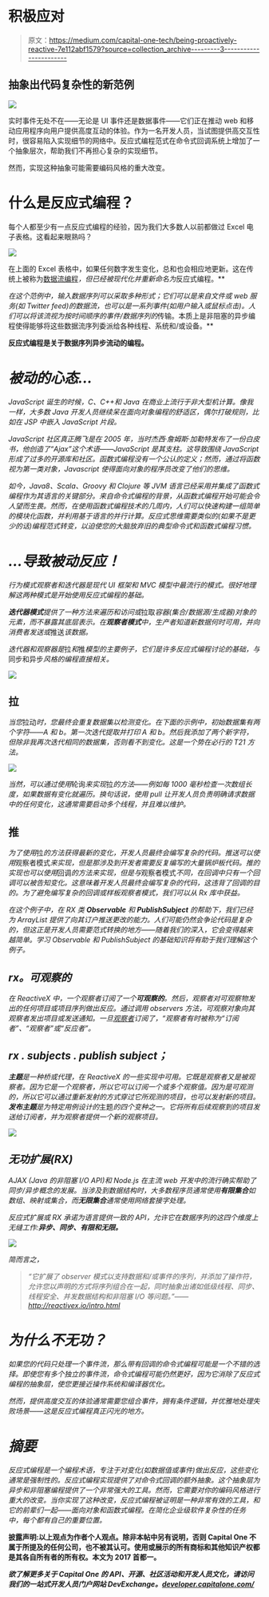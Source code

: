 # 积极应对

> 原文：<https://medium.com/capital-one-tech/being-proactively-reactive-7e112abf1579?source=collection_archive---------3----------------------->

## 抽象出代码复杂性的新范例

![](img/c06f679d452687c7a82660cf89a8bbbf.png)

实时事件无处不在——无论是 UI 事件还是数据事件——它们正在推动 web 和移动应用程序向用户提供高度互动的体验。作为一名开发人员，当试图提供高交互性时，很容易陷入实现细节的网络中。反应式编程范式在命令式回调系统上增加了一个抽象层次，帮助我们不再担心复杂的实现细节。

然而，实现这种抽象可能需要编码风格的重大改变。

# 什么是反应式编程？

每个人都至少有一点反应式编程的经验，因为我们大多数人以前都做过 Excel 电子表格。这看起来眼熟吗？

![](img/c7d2a815595915a04d76ff93f5c00493.png)

在上面的 Excel 表格中，如果任何数字发生变化，总和也会相应地更新。这在传统上被称为[数据流编程](https://en.wikipedia.org/wiki/Dataflow_programming)*，但已经被现代化并重新命名为*反应式编程。**

*在这个范例中，输入数据序列可以采取多种形式；它们可以是来自文件或 web 服务(如 Twitter feed)的数据流，也可以是一系列事件(如用户输入或鼠标点击)。人们可以将该流视为按时间顺序的事件/数据序列的*传输。本质上是非阻塞的异步编程使得能够将这些数据流序列委派给各种线程、系统和/或设备。**

**反应式编程是关于数据序列异步流动的编程。**

# *被动的心态…*

*JavaScript 诞生的时候，C、C++和 Java 在商业上流行于非大型机计算。像我一样，大多数 Java 开发人员继续呆在面向对象编程的舒适区，偶尔打破规则，比如在 JSP 中嵌入 JavaScript 片段。*

*JavaScript 社区真正腾飞是在 2005 年，当时杰西·詹姆斯·加勒特发布了一份白皮书，他创造了“Ajax”这个术语——JavaScript 是其支柱。这导致围绕 JavaScript 形成了过多的开源库和社区。函数式编程没有一个公认的定义；然而，通过将函数视为第一类对象，Javascript 使得面向对象的程序员改变了他们的思维。*

*如今，Java8、Scala、Groovy 和 Clojure 等 JVM 语言已经采用并集成了函数式编程作为其语言的关键部分。来自命令式编程的背景，从函数式编程开始可能会令人望而生畏。然而，在使用函数式编程技术的几周内，人们可以快速构建一组简单的模块化函数，并利用基于语言的并行计算。反应式思维需要类似的(如果不是更少的话)编程范式转变，以迫使您的大脑放弃旧的典型命令式和函数式编程习惯。*

# *…导致被动反应！*

*行为模式观察者和迭代器是现代 UI 框架和 MVC 模型中最流行的模式。很好地理解这两种模式是开始使用反应式编程的基础。*

***迭代器模式**提供了一种方法来遍历和访问或*拉取*容器(集合/数据源/生成器)对象的元素，而不暴露其底层表示。在**观察者模式**中，生产者知道新数据何时可用，并向消费者发送或*推送*该数据。*

*迭代器和观察器是*拉*和*推*模型的主要例子，它们是许多反应式编程讨论的基础，与*同步和异步*风格的编程直接相关。*

*![](img/89644cca95ef96ad440a6e62b438f380.png)*

## ****拉****

*当您*拉动*时，您最终会重复数据集以检测变化。在下面的示例中，初始数据集有两个字符——A 和 b。第一次迭代提取并打印 A 和 b。然后我添加了两个新字符，但除非我再次迭代相同的数据集，否则看不到变化。这是一个势在必行的 T21 方法。*

*![](img/5c8307cf6b3cff208af09e4eba7d71a9.png)*

*当然，可以通过使用*轮询*来实现*拉*的方法——例如每 1000 毫秒检查一次数组长度，如果数据有变化就遍历。换句话说，使用 *pull* 让开发人员负责明确请求数据中的任何变化，这通常需要启动多个线程，并且难以维护。*

## ****推****

*为了使用*拉*的方法获得最新的变化，开发人员最终会编写复杂的代码。*推送*可以使用*观察者模式*来实现，但是那涉及到开发者需要反复编写的大量锅炉板代码。*推*的实现也可以使用*回调*的方法来实现，但是与*观察者模式*不同，在回调中只有一个回调可以被告知变化。这意味着开发人员最终会编写复杂的代码，这违背了回调的目的。为了避免编写复杂的回调或样板观察者模式，我们可以从 *Rx 库*中获益。*

*在这个例子中，在 RX 类 **Observable** 和 **PublishSubject** 的帮助下，我们已经为 *ArrayList* 提供了向其订户推送更改的能力。人们可能仍然会争论代码是复杂的，但这正是开发人员需要范式转换的地方——随着我们的深入，它会变得越来越简单。学习 Observable 和 PublishSubject 的基础知识将有助于我们理解这个例子。*

## ***rx。可观察的***

*在 ReactiveX 中，一个观察者订阅了一个**可观察的**。然后，观察者对可观察物发出的任何项目或项目序列做出反应。通过调用 observers 方法，可观察对象向其观察者发出项目或发送通知。一旦[观察者](http://reactivex.io/RxJava/javadoc/rx/Observer.html)订阅了，“观察者有时被称为“订阅者”、“观察者”或“反应者”。*

## ***rx . subjects . publish subject；***

***主题**是一种桥或代理，在 ReactiveX 的一些实现中可用。它既是观察者又是被观察者。因为它是一个观察者，所以它可以订阅一个或多个观察值。因为是可观测的，所以它可以通过重新发射的方式穿过它所观测的项目，也可以发射新的项目。**发布主题**是为特定用例设计的*主题*的四个变种之一。它将所有后续观察到的项目发送给订阅者，并为观察者提供一个新的观察项目。*

*![](img/ff6dd726a460f51d65e2b3122c495e69.png)*

## ***无功扩展(RX)***

*AJAX (Java 的非阻塞 I/O API)和 Node.js 在主流 web 开发中的流行确实帮助了同步/异步概念的发展。当涉及到数据结构时，大多数程序员通常使用**有限集合**如数组、映射或集合，而**无限集合**通常使用网络套接字处理。*

*反应式扩展或 RX 承诺为语言提供一致的 API，允许它在数据序列的这四个维度上无缝工作:**异步、同步、有限和无限。***

*![](img/9d2ab1eecc21816d34b1f9e42459b73d.png)*

*简而言之，*

> *“它扩展了 observer 模式以支持数据和/或事件的序列，并添加了操作符，允许您以声明的方式将序列组合在一起，同时抽象出诸如低级线程、同步、线程安全、并发数据结构和非阻塞 I/O 等问题。”——http://reactivex.io/intro.html*

# ***为什么不无功？***

*如果您的代码只处理一个事件流，那么带有回调的命令式编程可能是一个不错的选择。即使您有多个独立的事件流，命令式编程可能仍然更好，因为它消除了反应式编程的抽象层，使您更接近操作系统和编译器优化。*

*然而，提供高度交互的体验通常需要您组合事件，拥有条件逻辑，并优雅地处理失败场景——这是反应式编程真正闪光的地方。*

# *摘要*

*反应式编程是一个编程术语，专注于对变化(如数据值或事件)做出反应，这些变化通常是强制性的。反应式编程实现提供了对命令式回调的额外抽象。这个抽象层为异步和非阻塞编程提供了一个非常强大的工具。然而，它需要对你的编码风格进行重大的改变。当你实现了这种改变，反应式编程被证明是一种非常有效的工具，和它的前辈们一起——面向对象和函数式编程。在简化企业级软件复杂性的任务中，每个都有自己的重要位置。*

****披露声明:以上观点为作者个人观点。除非本帖中另有说明，否则 Capital One 不属于所提及的任何公司，也不被其认可。使用或展示的所有商标和其他知识产权都是其各自所有者的所有权。本文为 2017 首都一。****

****欲了解更多关于 Capital One 的 API、开源、社区活动和开发人员文化，请访问我们的一站式开发人员门户网站 DevExchange。***[***developer.capitalone.com/***](https://developer.capitalone.com/)*